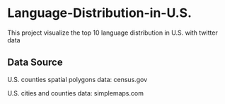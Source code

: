 # Language-Distribution-in-U.S.
This project visualize the top 10 language distribution in U.S. with twitter data

## Data Source
U.S. counties spatial polygons data: census.gov

U.S. cities and counties data: simplemaps.com
